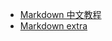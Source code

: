
* [Markdown 中文教程](markdown-basics 'markdown中文文档')
* [Markdown extra](markdown-extra 'markdown中文文档')
